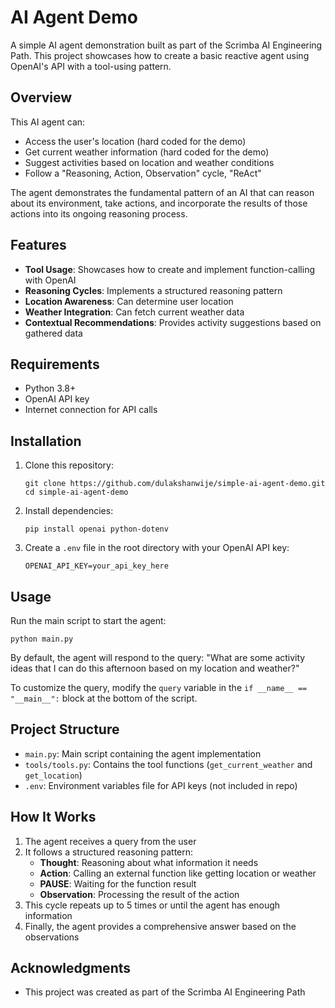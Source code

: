 # AI Agent Demo

A simple AI agent demonstration built as part of the Scrimba AI Engineering Path. This project showcases how to create a basic reactive agent using OpenAI's API with a tool-using pattern.

## Overview

This AI agent can:
- Access the user's location (hard coded for the demo)
- Get current weather information (hard coded for the demo)
- Suggest activities based on location and weather conditions
- Follow a "Reasoning, Action, Observation" cycle, "ReAct"

The agent demonstrates the fundamental pattern of an AI that can reason about its environment, take actions, and incorporate the results of those actions into its ongoing reasoning process.

## Features

- **Tool Usage**: Showcases how to create and implement function-calling with OpenAI
- **Reasoning Cycles**: Implements a structured reasoning pattern
- **Location Awareness**: Can determine user location
- **Weather Integration**: Can fetch current weather data
- **Contextual Recommendations**: Provides activity suggestions based on gathered data

## Requirements

- Python 3.8+
- OpenAI API key
- Internet connection for API calls

## Installation

1. Clone this repository:
   ```
   git clone https://github.com/dulakshanwije/simple-ai-agent-demo.git
   cd simple-ai-agent-demo
   ```

2. Install dependencies:
   ```
   pip install openai python-dotenv
   ```

3. Create a `.env` file in the root directory with your OpenAI API key:
   ```
   OPENAI_API_KEY=your_api_key_here
   ```

## Usage

Run the main script to start the agent:

```
python main.py
```

By default, the agent will respond to the query: "What are some activity ideas that I can do this afternoon based on my location and weather?"

To customize the query, modify the `query` variable in the `if __name__ == "__main__":` block at the bottom of the script.

## Project Structure

- `main.py`: Main script containing the agent implementation
- `tools/tools.py`: Contains the tool functions (`get_current_weather` and `get_location`)
- `.env`: Environment variables file for API keys (not included in repo)

## How It Works

1. The agent receives a query from the user
2. It follows a structured reasoning pattern:
   - **Thought**: Reasoning about what information it needs
   - **Action**: Calling an external function like getting location or weather
   - **PAUSE**: Waiting for the function result
   - **Observation**: Processing the result of the action
3. This cycle repeats up to 5 times or until the agent has enough information
4. Finally, the agent provides a comprehensive answer based on the observations

## Acknowledgments

- This project was created as part of the Scrimba AI Engineering Path
